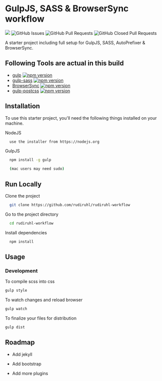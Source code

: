 
# GulpJS, SASS & BrowserSync workflow

![](https://david-dm.org/rudiruhl/rudiruhl-workflow.svg) ![GitHub Issues](https://img.shields.io/github/issues/rudiruhl/rudiruhl-workflow) ![GitHub Pull Requests](https://img.shields.io/github/issues-pr/rudiruhl/rudiruhl-workflow) ![GitHub Closed Pull Requests](https://img.shields.io/github/issues-pr-closed/rudiruhl/rudiruhl-workflow)

A starter project including full setup for GulpJS, SASS, AutoPrefixer & BrowserSync.


## Following Tools are actual in this build

- [gulp](http://github.com/gulpjs) [![npm version](https://badge.fury.io/js/gulp.svg)](https://badge.fury.io/js/gulp)
- [gulp-sass](https://github.com/dlmanning/gulp-sass) [![npm version](https://badge.fury.io/js/gulp-sass.svg)](https://badge.fury.io/js/gulp-sass)
- [BrowserSync](http://github.com/BrowserSync/browser-sync) [![npm version](https://badge.fury.io/js/browser-sync.svg)](https://badge.fury.io/js/browser-sync)
- [gulp-postcss](https://github.com/postcss/gulp-postcss) [![npm version](https://badge.fury.io/js/gulp-postcss.svg)](https://badge.fury.io/js/gulp-postcss)



  
## Installation

To use this starter project, you'll need the following things installed on your machine.

NodeJS

```bash
  use the installer from https://nodejs.org
```
GulpJS

```bash
  npm install -g gulp

  (mac users may need sudo)
```
    
## Run Locally

Clone the project

```bash
  git clone https://github.com/rudiruhl/rudiruhl-workflow
```

Go to the project directory

```bash
  cd rudiruhl-workflow
```

Install dependencies

```bash
  npm install
```

  
## Usage
### Development
To compile scss into css

```bash
gulp style
```
To watch changes and reload browser

```bash
gulp watch
```

To finalize your files for distribution

```bash
gulp dist
```




  
## Roadmap

- Add jekyll

- Add bootstrap

- Add more plugins



  